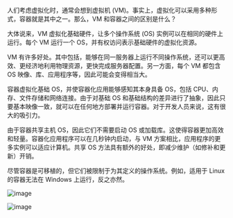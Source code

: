 人们考虑虚拟化时，通常会想到虚拟机 (VM)。事实上，虚拟化可以采用多种形式，容器就是其中之一。那么，VM 和容器之间的区别是什么？

大体说来，VM 虚拟化基础硬件，让多个操作系统 (OS) 实例可以在相同的硬件上运行。每个 VM 运行一个 OS，并有权访问表示基础硬件的虚拟化资源。

VM 有许多好处。其中包括，能够在同一服务器上运行不同操作系统，还可以更高效、更经济地利用物理资源，更快完成服务器配置。另一方面，每个 VM 都包含 OS 映像、库、应用程序等，因此可能会变得相当大。

容器虚拟化基础 OS，并使容器化应用能够感知其本身具备 OS，包括 CPU、内存、文件存储和网络连接。由于对基础 OS 和基础结构的差异进行了抽象，因此只要基本映像一致，就可以在任何地方部署并运行容器。对于开发人员来说，这有很大的吸引力。

由于容器共享主机 OS，因此它们不需要启动 OS 或加载库。这使得容器更加高效和轻量。容器化应用程序可以在几秒钟内启动，与 VM 方案相比，应用程序的更多实例可以适应计算机。共享 OS 方法具有额外的好处，即减少维护（如修补和更新）开销。

尽管容器是可移植的，但它们被限制于为其定义的操作系统。例如，适用于 Linux 的容器无法在 Windows 上运行，反之亦然。

![image](https://azurecomcdn.azureedge.net/cvt-5a6d098bd41d86e10abc9c93a784dea7f4f9eccc980ab08c0ffe9f3c2412a6e8/images/page/overview/what-is-a-container/valprop1.svg)

![image](https://azurecomcdn.azureedge.net/cvt-5a6d098bd41d86e10abc9c93a784dea7f4f9eccc980ab08c0ffe9f3c2412a6e8/images/page/overview/what-is-a-container/valprop2.svg)
